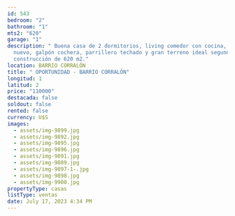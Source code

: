 ```yaml
---
id: 543
bedroom: "2"
bathroom: "1"
mts2: "620"
garage: "1"
description: " Buena casa de 2 dormitorios, living comedor con cocina, baño
  nuevo, galpón cochera, parrillero techado y gran terreno ideal segunda
  construcción de 620 m2."
location: BARRIO CORRALÓN
title: " OPORTUNIDAD - BARRIO CORRALÓN"
longitud: 1
latitud: 2
price: "110000"
destacada: false
soldout: false
rented: false
currency: U$S
images:
  - assets/img-9899.jpg
  - assets/img-9892.jpg
  - assets/img-9895.jpg
  - assets/img-9896.jpg
  - assets/img-9891.jpg
  - assets/img-9889.jpg
  - assets/img-9897-1-.jpg
  - assets/img-9898.jpg
  - assets/img-9900.jpg
propertyType: casas
listType: ventas
date: July 17, 2023 4:34 PM
---
```

